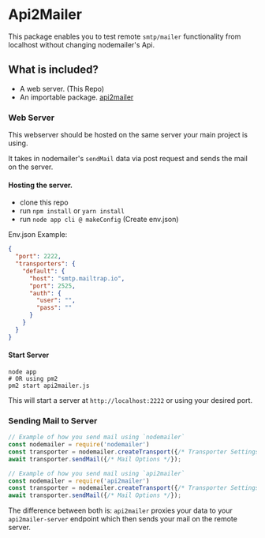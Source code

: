 # Api2Mailer

This package enables you to test remote `smtp/mailer` functionality from localhost without changing nodemailer's Api.

## What is included?
- A web server. (This Repo)
- An importable package. [api2mailer](https://npmjs.com/package/api2mailer)


### Web Server
This webserver should be hosted on the same server your main project is using.

It takes in nodemailer's `sendMail` data via post request and sends the mail on the server.

#### Hosting the server.
- clone this repo
- run `npm install` or `yarn install` 
- run `node app cli @ makeConfig` (Create env.json)

Env.json Example:
```json
{
  "port": 2222,
  "transporters": {
    "default": {
      "host": "smtp.mailtrap.io",
      "port": 2525,
      "auth": {
        "user": "",
        "pass": ""
      }
    }
  }
}
```

#### Start Server
```shell
node app
# OR using pm2
pm2 start api2mailer.js
```
This will start a server at `http://localhost:2222` or using your desired port.

### Sending Mail to Server

```js
// Example of how you send mail using `nodemailer`
const nodemailer = require('nodemailer')
const transporter = nodemailer.createTransport({/* Transporter Settings */})
await transporter.sendMail({/* Mail Options */});

// Example of how you send mail using `api2mailer`
const nodemailer = require('api2mailer')
const transporter = nodemailer.createTransport({/* Transporter Settings */})
await transporter.sendMail({/* Mail Options */});
```

The difference between both is: `api2mailer` proxies your data to your `api2mailer-server` endpoint which then sends your mail on the remote server.